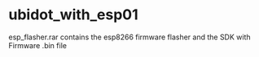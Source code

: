 # ubidot_with_esp01
esp_flasher.rar contains the esp8266 firmware flasher and the SDK with Firmware .bin file
